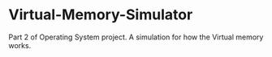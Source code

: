 # Virtual-Memory-Simulator
Part 2 of Operating System project. A simulation for how the Virtual memory works.
